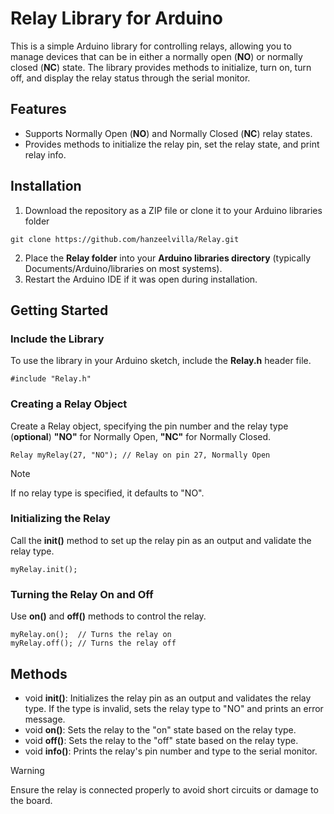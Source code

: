 # Relay Library for Arduino

This is a simple Arduino library for controlling relays, allowing you to manage devices that can be in either a normally open (**NO**) or normally closed (**NC**) state. The library provides methods to initialize, turn on, turn off, and display the relay status through the serial monitor.

## Features

* Supports Normally Open (**NO**) and Normally Closed (**NC**) relay states.
* Provides methods to initialize the relay pin, set the relay state, and print relay info.

## Installation
1. Download the repository as a ZIP file or clone it to your Arduino libraries folder
```
git clone https://github.com/hanzeelvilla/Relay.git
```
2. Place the **Relay folder** into your **Arduino libraries directory** (typically Documents/Arduino/libraries on most systems).
3. Restart the Arduino IDE if it was open during installation.

## Getting Started

### Include the Library
To use the library in your Arduino sketch, include the **Relay.h** header file.

```
#include "Relay.h"
```

### Creating a Relay Object
Create a Relay object, specifying the pin number and the relay type (**optional**) **"NO"** for Normally Open, **"NC"** for Normally Closed.

```
Relay myRelay(27, "NO"); // Relay on pin 27, Normally Open
```

> [!NOTE]
> If no relay type is specified, it defaults to "NO".

### Initializing the Relay
Call the **init()** method to set up the relay pin as an output and validate the relay type.

```
myRelay.init();
```

### Turning the Relay On and Off
Use **on()** and **off()** methods to control the relay.

```
myRelay.on();  // Turns the relay on
myRelay.off(); // Turns the relay off
```

## Methods
* void **init()**: Initializes the relay pin as an output and validates the relay type. If the type is invalid, sets the relay type to "NO" and prints an error message.
* void **on()**: Sets the relay to the "on" state based on the relay type.
* void **off()**: Sets the relay to the "off" state based on the relay type.
* void **info()**: Prints the relay's pin number and type to the serial monitor.

> [!WARNING]
> Ensure the relay is connected properly to avoid short circuits or damage to the board.
